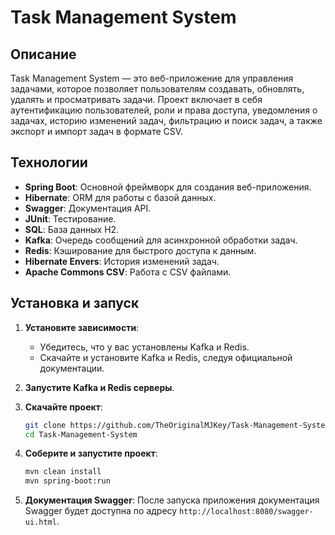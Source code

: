 # Task Management System

## Описание

Task Management System — это веб-приложение для управления задачами, которое позволяет пользователям создавать, обновлять, удалять и просматривать задачи. Проект включает в себя аутентификацию пользователей, роли и права доступа, уведомления о задачах, историю изменений задач, фильтрацию и поиск задач, а также экспорт и импорт задач в формате CSV.

## Технологии

- **Spring Boot**: Основной фреймворк для создания веб-приложения.
- **Hibernate**: ORM для работы с базой данных.
- **Swagger**: Документация API.
- **JUnit**: Тестирование.
- **SQL**: База данных H2.
- **Kafka**: Очередь сообщений для асинхронной обработки задач.
- **Redis**: Кэширование для быстрого доступа к данным.
- **Hibernate Envers**: История изменений задач.
- **Apache Commons CSV**: Работа с CSV файлами.

## Установка и запуск

1. **Установите зависимости**:
    - Убедитесь, что у вас установлены Kafka и Redis.
    - Скачайте и установите Kafka и Redis, следуя официальной документации.

2. **Запустите Kafka и Redis серверы**.

3. **Скачайте проект**:
   ```sh
   git clone https://github.com/TheOriginalMJKey/Task-Management-System.git
   cd Task-Management-System
   ```

4. **Соберите и запустите проект**:
   ```sh
   mvn clean install
   mvn spring-boot:run
   ```

5. **Документация Swagger**:
   После запуска приложения документация Swagger будет доступна по адресу `http://localhost:8080/swagger-ui.html`.
